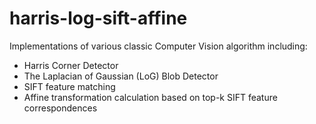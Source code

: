 # harris-log-sift-affine

Implementations of various classic Computer Vision algorithm including:  

- Harris Corner Detector  
- The Laplacian of Gaussian (LoG) Blob Detector  
- SIFT feature matching  
- Affine transformation calculation based on top-k SIFT feature correspondences  
